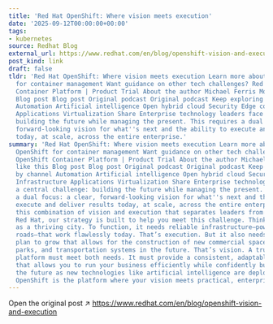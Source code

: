 ```yaml
---
title: 'Red Hat OpenShift: Where vision meets execution'
date: '2025-09-12T00:00:00+00:00'
tags:
- kubernetes
source: Redhat Blog
external_url: https://www.redhat.com/en/blog/openshift-vision-and-execution
post_kind: link
draft: false
tldr: 'Red Hat OpenShift: Where vision meets execution Learn more about Red Hat OpenShift
  for container management Want guidance on other tech challenges? Red Hat OpenShift
  Container Platform | Product Trial About the author Michael Ferris More like this
  Blog post Blog post Original podcast Original podcast Keep exploring Browse by channel
  Automation Artificial intelligence Open hybrid cloud Security Edge computing Infrastructure
  Applications Virtualization Share Enterprise technology leaders face a central challenge:
  building the future while managing the present. This requires a dual focus: a clear,
  forward-looking vision for what''s next and the ability to execute and deliver results
  today, at scale, across the entire enterprise.'
summary: 'Red Hat OpenShift: Where vision meets execution Learn more about Red Hat
  OpenShift for container management Want guidance on other tech challenges? Red Hat
  OpenShift Container Platform | Product Trial About the author Michael Ferris More
  like this Blog post Blog post Original podcast Original podcast Keep exploring Browse
  by channel Automation Artificial intelligence Open hybrid cloud Security Edge computing
  Infrastructure Applications Virtualization Share Enterprise technology leaders face
  a central challenge: building the future while managing the present. This requires
  a dual focus: a clear, forward-looking vision for what''s next and the ability to
  execute and deliver results today, at scale, across the entire enterprise. It’s
  this combination of vision and execution that separates leaders from the rest. At
  Red Hat, our strategy is built to help you meet this challenge. Think of your enterprise
  as a thriving city. To function, it needs reliable infrastructure—power, water,
  roads—that work flawlessly today. That’s execution. But it also needs a flexible
  plan to grow that allows for the construction of new commercial spaces, housing,
  parks, and transportation systems in the future. That’s vision. A true hybrid cloud
  platform must meet both needs. It must provide a consistent, adaptable foundation
  that allows you to run your business efficiently while confidently building for
  the future as new technologies like artificial intelligence are deployed. Red Hat
  OpenShift is the platform where your vision meets practical, enterprise-grade execution.'
---
```

Open the original post ↗ https://www.redhat.com/en/blog/openshift-vision-and-execution
